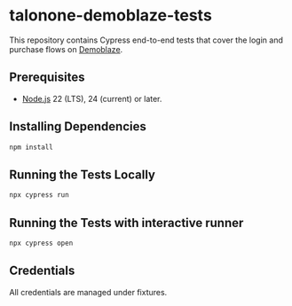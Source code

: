 # talonone-demoblaze-tests

This repository contains Cypress end-to-end tests that cover the login and purchase flows on [Demoblaze](https://www.demoblaze.com).

## Prerequisites

- [Node.js](https://nodejs.org/) 22 (LTS), 24 (current) or later.

## Installing Dependencies

```bash
npm install
```

## Running the Tests Locally

```bash
npx cypress run
```

## Running the Tests with interactive runner

```bash
npx cypress open
```

## Credentials

All credentials are managed under fixtures. 
